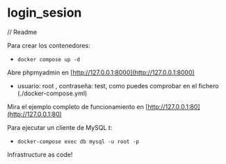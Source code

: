 # login_sesion

// Readme

Para crear los contenedores: 
- `docker compose up -d`

Abre phpmyadmin en [http://127.0.0.1:8000](http://127.0.0.1:8000)
- usuario: root , contraseña: test, como puedes comprobar en el fichero (./docker-compose.yml)

Mira el ejemplo completo de funcionamiento en [http://127.0.0.1:80](http://127.0.0.1:80)

Para ejecutar un cliente de MySQL t:

- `docker-compose exec db mysql -u root -p` 

Infrastructure as code!

